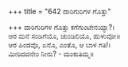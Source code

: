 +++
title = "642 ದಾರಿಗುರಿಗಳ ಗೊತ್ತು"

+++
ದಾರಿಗುರಿಗಳ ಗೊತ್ತು ಕಗೆಗುಂಟೇನಯ್ಯಾ?।  
ಆರ ಮನೆ ಸಂಡಿಗೆಯೊ, ಚುಂಡಿಲಿಯೊ, ಹುಳುವೋ॥  
ಆರ ಪಿಂಡವೊ, ಏನೊ, ಎಂತೊ, ಆ ಬಾಳ ಗತಿ!।  
ಮೀರಿದವನೇಂ ನೀನು? - ಮಂಕುತಿಮ್ಮ॥  
